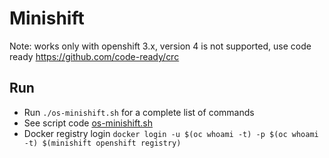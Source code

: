 # Minishift

Note: works only with openshift 3.x, version 4 is not supported, use code ready <https://github.com/code-ready/crc>

## Run

- Run `./os-minishift.sh` for a complete list of commands
- See script code [os-minishift.sh](./os-minishift.sh)
- Docker registry login `docker login -u $(oc whoami -t) -p $(oc whoami -t) $(minishift openshift registry)`
